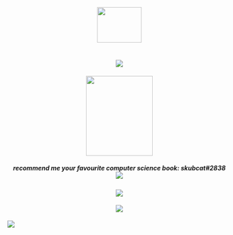 <p align="center">
  <img width="100" height="80" src="https://cdn.discordapp.com/attachments/992106318200582214/993027615856275506/tumblr_3f4815d42f2b66b895ec291cc3713c50_18339139_250.gif">
  

 
</p>



<h1 align="center">
    <img src="https://web.archive.org/web/20090829234600im_/http://geocities.com/EnchantedForest/Dell/8662/welcome.gif">

</h1>


<h4 align="center">
  <b> <img width="150" height="180" src="https://cdn.discordapp.com/attachments/992106318200582214/1009574304662425672/unknown.png"> </b>
</h4>

<h5 align="center">
 <b>recommend me your favourite computer science book: skubcat#2838</b><br>
 <img src="https://web.archive.org/web/20090830032725/http://geocities.com/Eureka/Plaza/9898/LainLain/emailput2.gif">
</h5>
   


<h4 align="center">
  <img src="https://web.archive.org/web/20091027164919/http://geocities.com/raven_241/anime/lain/animation2.gif">
</h4>
<h4 align="center">
  <img src="https://web.archive.org/web/20090820045242/http://geocities.com/mujiochan/lain-dancing.gif">
</h4>



<a href="https://www.youtube.com/watch?v=lh5oSs6K92w"><img src="https://64.media.tumblr.com/1ba13f0c6652a6017258c86c394ced6b/d722bffbbe64d134-79/s250x400/c21a3a57e7b62b499ebff696921b08d822027534.gif"></a>
